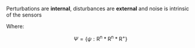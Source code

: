 Perturbations are **internal**, disturbances are **external** and noise is intrinsic of the sensors

Where:

$$
\Psi=\{\psi :\mathrm{R^n} * \mathrm{R^n} * \mathrm{R^+} \}
$$
